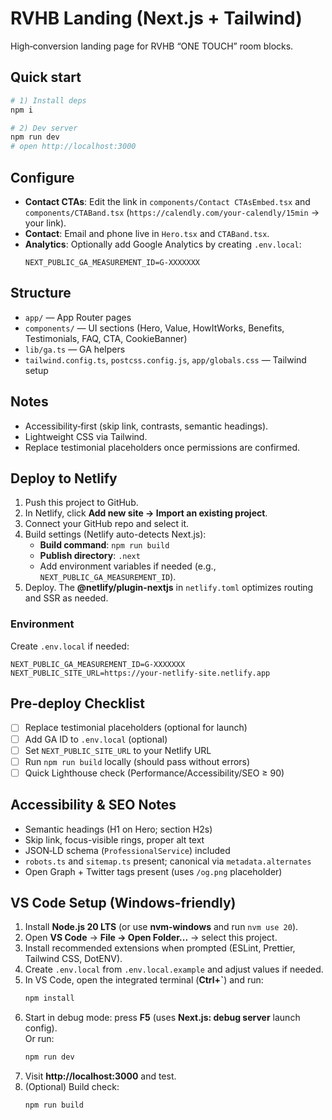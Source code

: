 # RVHB Landing (Next.js + Tailwind)

High‑conversion landing page for RVHB “ONE TOUCH” room blocks.

## Quick start

```bash
# 1) Install deps
npm i

# 2) Dev server
npm run dev
# open http://localhost:3000
```

## Configure

- **Contact CTAs**: Edit the link in `components/Contact CTAsEmbed.tsx` and `components/CTABand.tsx` (`https://calendly.com/your-calendly/15min` → your link).
- **Contact**: Email and phone live in `Hero.tsx` and `CTABand.tsx`.
- **Analytics**: Optionally add Google Analytics by creating `.env.local`:
  ```env
  NEXT_PUBLIC_GA_MEASUREMENT_ID=G-XXXXXXX
  ```

## Structure
- `app/` — App Router pages
- `components/` — UI sections (Hero, Value, HowItWorks, Benefits, Testimonials, FAQ, CTA, CookieBanner)
- `lib/ga.ts` — GA helpers
- `tailwind.config.ts`, `postcss.config.js`, `app/globals.css` — Tailwind setup

## Notes
- Accessibility‑first (skip link, contrasts, semantic headings).
- Lightweight CSS via Tailwind.
- Replace testimonial placeholders once permissions are confirmed.

## Deploy to Netlify

1. Push this project to GitHub.
2. In Netlify, click **Add new site → Import an existing project**.
3. Connect your GitHub repo and select it.
4. Build settings (Netlify auto-detects Next.js):
   - **Build command**: `npm run build`
   - **Publish directory**: `.next`
   - Add environment variables if needed (e.g., `NEXT_PUBLIC_GA_MEASUREMENT_ID`).
5. Deploy. The **@netlify/plugin-nextjs** in `netlify.toml` optimizes routing and SSR as needed.


### Environment
Create `.env.local` if needed:
```env
NEXT_PUBLIC_GA_MEASUREMENT_ID=G-XXXXXXX
NEXT_PUBLIC_SITE_URL=https://your-netlify-site.netlify.app
```


## Pre‑deploy Checklist
- [ ] Replace testimonial placeholders (optional for launch)
- [ ] Add GA ID to `.env.local` (optional)
- [ ] Set `NEXT_PUBLIC_SITE_URL` to your Netlify URL
- [ ] Run `npm run build` locally (should pass without errors)
- [ ] Quick Lighthouse check (Performance/Accessibility/SEO ≥ 90)

## Accessibility & SEO Notes
- Semantic headings (H1 on Hero; section H2s)
- Skip link, focus-visible rings, proper alt text
- JSON‑LD schema (`ProfessionalService`) included
- `robots.ts` and `sitemap.ts` present; canonical via `metadata.alternates`
- Open Graph + Twitter tags present (uses `/og.png` placeholder)


## VS Code Setup (Windows-friendly)
1. Install **Node.js 20 LTS** (or use **nvm-windows** and run `nvm use 20`).
2. Open **VS Code** → **File → Open Folder...** → select this project.
3. Install recommended extensions when prompted (ESLint, Prettier, Tailwind CSS, DotENV).
4. Create `.env.local` from `.env.local.example` and adjust values if needed.
5. In VS Code, open the integrated terminal (**Ctrl+`**) and run:
   ```bash
   npm install
   ```
6. Start in debug mode: press **F5** (uses **Next.js: debug server** launch config).  
   Or run:
   ```bash
   npm run dev
   ```
7. Visit **http://localhost:3000** and test.
8. (Optional) Build check:
   ```bash
   npm run build
   ```
